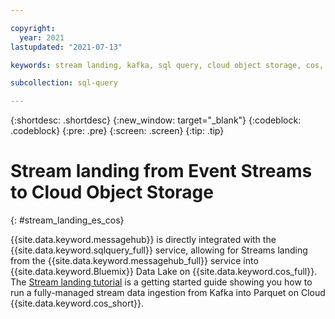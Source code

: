 ```yaml
---

copyright:
  year: 2021
lastupdated: "2021-07-13"

keywords: stream landing, kafka, sql query, cloud object storage, cos, data lake

subcollection: sql-query

---
```


{:shortdesc: .shortdesc}
{:new_window: target="_blank"}
{:codeblock: .codeblock}
{:pre: .pre}
{:screen: .screen}
{:tip: .tip}



# Stream landing from Event Streams to Cloud Object Storage
{: #stream_landing_es_cos}

{{site.data.keyword.messagehub}} is directly integrated with the {{site.data.keyword.sqlquery_full}} service, allowing for Streams landing from the {{site.data.keyword.messagehub_full}} service into {{site.data.keyword.Bluemix}} Data Lake on {{site.data.keyword.cos_full}}. <br>
The [Stream landing tutorial](https://www.ibm.com/cloud/blog/stream-landing-from-event-streams-kafka-service-to-ibm-cloud-data-lake-on-object-storage) is a getting started guide showing you how to run a fully-managed stream data ingestion from Kafka into Parquet on Cloud {{site.data.keyword.cos_short}}.


